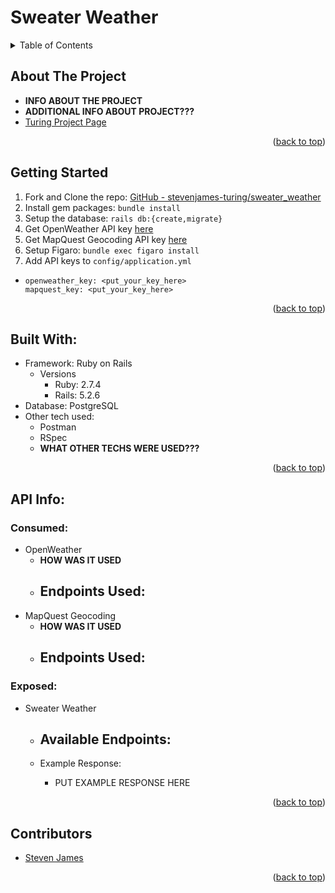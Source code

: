 <div id="top"></div>

# Sweater Weather

<!-- TABLE OF CONTENTS -->
<details>
  <summary>Table of Contents</summary>
  <ol>
    <li><a href="#about-the-project">About The Project</a></li>
    <li><a href="#getting-started">Getting Started</a></li>
    <li><a href="#built-with">Built With</a></li>
    <li>
      <a href="#api-info">API Info</a>
      <ul>
        <li><a href="#consumed">Consumed</a></li>
        <li><a href="#exposed">Exposed</a></li>
      </ul>
    </li>
    <li><a href="Contributors">Contributors</a></li>
  </ol>
</details>

## About The Project

- **INFO ABOUT THE PROJECT**
- **ADDITIONAL INFO ABOUT PROJECT???** 
- [Turing Project Page](https://backend.turing.edu/module3/projects/sweater_weather/)
<p align="right">(<a href="#top">back to top</a>)</p>

## Getting Started

1. Fork and Clone the repo: [GitHub - stevenjames-turing/sweater_weather](https://github.com/stevenjames-turing/sweater_weather)
2. Install gem packages: `bundle install`
3. Setup the database: `rails db:{create,migrate}`
4. Get OpenWeather API key [here](https://openweathermap.org/)
5. Get MapQuest Geocoding API key [here](https://developer.mapquest.com/documentation/geocoding-api/)
6. Setup Figaro: `bundle exec figaro install`
7. Add API keys to `config/application.yml`
 - 
    ```
    openweather_key: <put_your_key_here>
    mapquest_key: <put_your_key_here>
    ```
<p align="right">(<a href="#top">back to top</a>)</p>

## Built With:

- Framework: Ruby on Rails
  - Versions
    - Ruby: 2.7.4
    - Rails: 5.2.6
- Database: PostgreSQL
- Other tech used: 
  - Postman
  - RSpec 
  - **WHAT OTHER TECHS WERE USED???**
<p align="right">(<a href="#top">back to top</a>)</p>

## API Info:

  ### Consumed:
  - OpenWeather
    - **HOW WAS IT USED**
    - Endpoints Used:
      - 
  - MapQuest Geocoding 
    - **HOW WAS IT USED**
    - Endpoints Used: 
      - 

  ### Exposed:
  - Sweater Weather
    - Available Endpoints: 
      - 
    - Example Response:

      - PUT EXAMPLE RESPONSE HERE

<p align="right">(<a href="#top">back to top</a>)</p>

## Contributors

- [Steven James](https://github.com/stevenjames-turing)
<p align="right">(<a href="#top">back to top</a>)</p>
